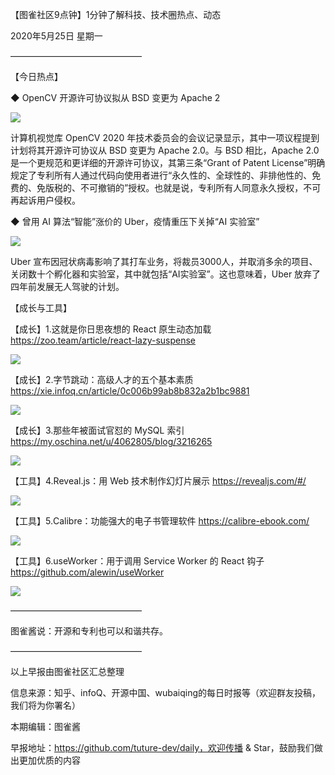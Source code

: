 【图雀社区9点钟】1分钟了解科技、技术圈热点、动态

2020年5月25日  星期一

———————————————

【今日热点】

 ◆ OpenCV 开源许可协议拟从 BSD 变更为 Apache 2

![](https://imgkr.cn-bj.ufileos.com/c3d7b718-c126-42e6-91fa-fea9f774e76e.png)

计算机视觉库 OpenCV 2020 年技术委员会的会议记录显示，其中一项议程提到计划将其开源许可协议从 BSD 变更为 Apache 2.0。与 BSD 相比，Apache 2.0 是一个更规范和更详细的开源许可协议，其第三条“Grant of Patent License”明确规定了专利所有人通过代码向使用者进行“永久性的、全球性的、非排他性的、免费的、免版税的、不可撤销的”授权。也就是说，专利所有人同意永久授权，不可再起诉用户侵权。

 ◆ 曾用 AI 算法“智能”涨价的 Uber，疫情重压下关掉“AI 实验室”

![](https://imgkr.cn-bj.ufileos.com/f0cb06c4-ed50-49bd-aef4-56e2dfe6b2af.jpeg)

Uber 宣布因冠状病毒影响了其打车业务，将裁员3000人，并取消多余的项目、关闭数十个孵化器和实验室，其中就包括“AI实验室”。这也意味着，Uber 放弃了四年前发展无人驾驶的计划。

【成长与工具】

【成长】1.这就是你日思夜想的 React 原生动态加载 https://zoo.team/article/react-lazy-suspense

![](https://imgkr.cn-bj.ufileos.com/f1448fb6-c5db-43cb-bfd9-1cbcaf2d81d1.jpeg)

【成长】2.字节跳动：高级人才的五个基本素质 https://xie.infoq.cn/article/0c006b99ab8b832a2b1bc9881

![](https://imgkr.cn-bj.ufileos.com/4d9673b4-97f1-4eac-9bdd-b63dc5a7c73a.png)

【成长】3.那些年被面试官怼的 MySQL 索引 https://my.oschina.net/u/4062805/blog/3216265

![](https://imgkr.cn-bj.ufileos.com/57d123cf-307b-4e36-850a-bab999da5d41.png)

【工具】4.Reveal.js：用 Web 技术制作幻灯片展示 https://revealjs.com/#/

![](https://imgkr.cn-bj.ufileos.com/a1ce14df-231a-4d17-9ad9-967eecc2bfcd.jpg)

【工具】5.Calibre：功能强大的电子书管理软件 https://calibre-ebook.com/

![](https://imgkr.cn-bj.ufileos.com/f8d7be96-1dc2-4c3e-ac96-16ea05ac47c5.jpg)

【工具】6.useWorker：用于调用 Service Worker 的 React 钩子 https://github.com/alewin/useWorker

![](https://imgkr.cn-bj.ufileos.com/0c775c15-e404-4015-ae6d-93966388c6e0.png)

——————————————— 

图雀酱说：开源和专利也可以和谐共存。

———————————————

以上早报由图雀社区汇总整理   

信息来源：知乎、infoQ、开源中国、wubaiqing的每日时报等（欢迎群友投稿，我们将为你署名）

本期编辑：图雀酱

早报地址：https://github.com/tuture-dev/daily，欢迎传播 & Star，鼓励我们做出更加优质的内容